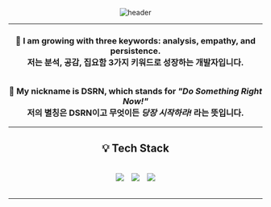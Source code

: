 <div align="center">
 
![header](https://capsule-render.vercel.app/api?type=waving&color=auto&height=200&section=header&text=Hello%20World!&fontSize=50&animation=twinkling)

---

<h3>

🌟 I am growing with three keywords: <b>analysis</b>, <b>empathy</b>, and <b>persistence</b>.<br>
저는 <b>분석</b>, <b>공감</b>, <b>집요함</b> 3가지 키워드로 성장하는 개발자입니다. <br><br>

🚀 My nickname is <b>DSRN</b>, which stands for <i>"Do Something Right Now!"</i> <br>
저의 별칭은 <b>DSRN</b>이고 무엇이든 <i>당장 시작하라!</i> 라는 뜻입니다. <br>
</h3>

---
<h2>💡 Tech Stack</h2>
<div style="display: flex; justify-content: center; gap: 15px; padding: 20px;">
    <img src="https://img.shields.io/badge/Java-007396?style=for-the-badge&logo=java&logoColor=white"/>
    <img src="https://img.shields.io/badge/Spring%20Boot-6DB33F?style=for-the-badge&logo=springboot&logoColor=white"/>
    <img src="https://img.shields.io/badge/MySQL-4479A1?style=for-the-badge&logo=mysql&logoColor=white"/>
</div>

---

</div>
